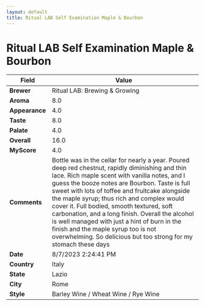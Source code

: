 ```yaml
---
layout: default
title: Ritual LAB Self Examination Maple & Bourbon
---
```


# Ritual LAB Self Examination Maple & Bourbon

| Field         | Value                                                                                                   |
|---------------|---------------------------------------------------------------------------------------------------------|
| **Brewer**    | Ritual LAB: Brewing & Growing                                                                                        |
| **Aroma**     | 8.0                                                                                         |
| **Appearance**| 4.0                                                                                    |
| **Taste**     | 8.0                                                                                         |
| **Palate**    | 4.0                                                                                        |
| **Overall**   | 16.0                                                                                       |
| **MyScore**   | 4.0                                                                                       |
| **Comments**  | Bottle was in the cellar for nearly a year. Poured deep red chestnut, rapidly diminishing and thin lace. Rich maple scent with vanilla notes, and I guess the booze notes are Bourbon. Taste is full sweet with lots of toffee and fruitcake alongside the maple syrup; thus rich and complex would cover it. Full bodied, smooth textured, soft carbonation, and a long finish. Overall the alcohol is well managed with just a hint of burn in the finish and the maple syrup too is not overwhelming. So delicious but too strong for my stomach these days                                                                                      |
| **Date**      | 8/7/2023 2:24:41 PM                                                                                          |
| **Country**   | Italy                                                                                       |
| **State**     | Lazio                                                                                         |
| **City**      | Rome                                                                                          |
| **Style**     | Barley Wine / Wheat Wine / Rye Wine                                                                                         |
